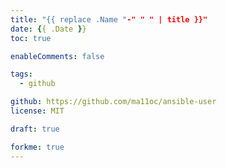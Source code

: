 ```yaml
---
title: "{{ replace .Name "-" " " | title }}"
date: {{ .Date }}
toc: true

enableComments: false

tags:
  - github

github: https://github.com/ma11oc/ansible-user
license: MIT

draft: true

forkme: true
---
```

